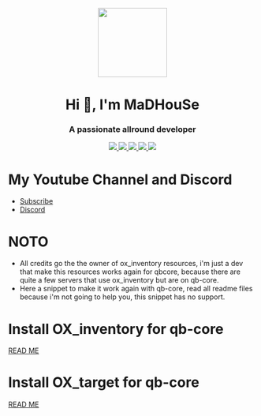<p align="center">
    <img width="140" src="https://icons.iconarchive.com/icons/iconarchive/red-orb-alphabet/128/Letter-M-icon.png" />  
    <h1 align="center">Hi 👋, I'm MaDHouSe</h1>
    <h3 align="center">A passionate allround developer </h3>    
</p>

<p align="center">
  <a href="https://github.com/MaDHouSe79/ox_inventory_for_qbcore/issues">
    <img src="https://img.shields.io/github/issues/MaDHouSe79/ox_inventory_for_qbcore"/> 
  </a>
  <a href="https://github.com/MaDHouSe79/ox_inventory_for_qbcore/watchers">
    <img src="https://img.shields.io/github/watchers/MaDHouSe79/ox_inventory_for_qbcore"/> 
  </a> 
  <a href="https://github.com/MaDHouSe79/ox_inventory_for_qbcore/network/members">
    <img src="https://img.shields.io/github/forks/MaDHouSe79/ox_inventory_for_qbcore"/> 
  </a>  
  <a href="https://github.com/MaDHouSe79/ox_inventory_for_qbcore/stargazers">
    <img src="https://img.shields.io/github/stars/MaDHouSe79/ox_inventory_for_qbcore?color=white"/> 
  </a>
  <a href="https://github.com/MaDHouSe79/ox_inventory_for_qbcore/blob/main/LICENSE">
    <img src="https://img.shields.io/github/license/MaDHouSe79/ox_inventory_for_qbcore?color=black"/> 
  </a>      
</p>

# My Youtube Channel and Discord
- [Subscribe](https://www.youtube.com/c/@MaDHouSe79) 
- [Discord](https://discord.gg/vJ9EukCmJQ)

# NOTO
- All credits go the the owner of ox_inventory resources, i'm just a dev that make this resources works again for qbcore, because there are quite a few servers that use ox_inventory but are on qb-core.
- Here a snippet to make it work again with qb-core, read all readme files because i'm not going to help you, this snippet has no support.

# Install OX_inventory for qb-core
[READ ME](https://github.com/MaDHouSe79/ox_inventory_for_qbcore/blob/main/ox_inventory/readme.md)

# Install OX_target for qb-core
[READ ME](https://github.com/MaDHouSe79/ox_inventory_for_qbcore/blob/main/ox_target/readme.md)
